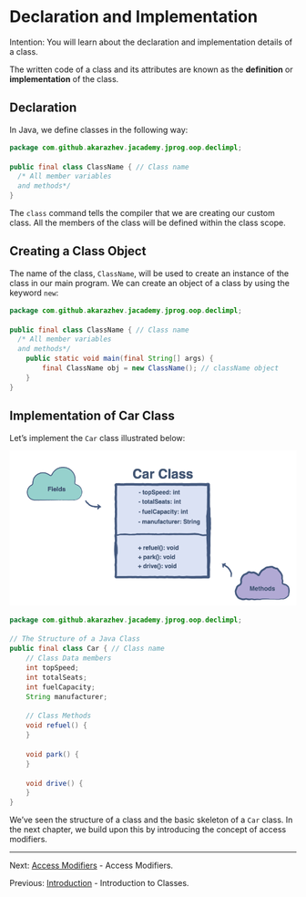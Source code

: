 # Declaration and Implementation

Intention: You will learn about the declaration and implementation details of a class.

The written code of a class and its attributes are known as the <b>definition</b> or <b>implementation</b> of the class.

## Declaration

In Java, we define classes in the following way:

```java
package com.github.akarazhev.jacademy.jprog.oop.declimpl;

public final class ClassName { // Class name
  /* All member variables
  and methods*/
}
```

The `class` command tells the compiler that we are creating our custom class. All the members of the class will be 
defined within the class scope.

## Creating a Class Object

The name of the class, `ClassName`, will be used to create an instance of the class in our main program. 
We can create an object of a class by using the keyword `new`:

```java
package com.github.akarazhev.jacademy.jprog.oop.declimpl;

public final class ClassName { // Class name
  /* All member variables
  and methods*/
    public static void main(final String[] args) {
        final ClassName obj = new ClassName(); // className object
    }
}
```

## Implementation of Car Class

Let’s implement the `Car` class illustrated below:

![alt text](../../etc/oop/img_2.png "Car Class")

```java
package com.github.akarazhev.jacademy.jprog.oop.declimpl;

// The Structure of a Java Class
public final class Car { // Class name
    // Class Data members
    int topSpeed;
    int totalSeats;
    int fuelCapacity;
    String manufacturer;

    // Class Methods
    void refuel() {
    }

    void park() {
    }

    void drive() {
    }
}
```

We’ve seen the structure of a class and the basic skeleton of a `Car` class. In the next chapter, 
we build upon this by introducing the concept of access modifiers.

<hr>

Next: [Access Modifiers](chapter_3.md "Access Modifiers") - Access Modifiers.

Previous: [Introduction](chapter_1.md "Introduction to Classes") - Introduction to Classes.